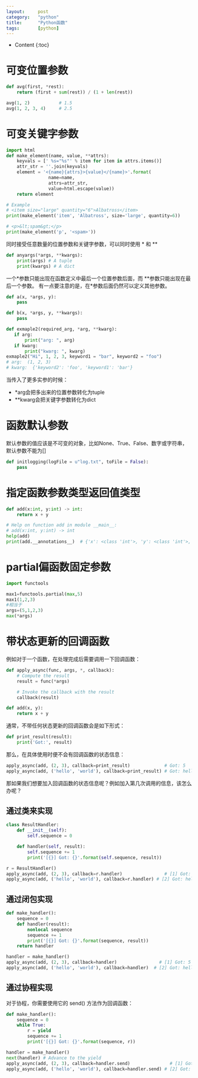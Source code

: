 ```yaml
---
layout:		post
category:	"python"
title:		"Python函数"
tags:		[python]
---
```

- Content
{:toc}


# 可变位置参数
```python
def avg(first, *rest):
    return (first + sum(rest)) / (1 + len(rest))

avg(1, 2)           # 1.5
avg(1, 2, 3, 4)     # 2.5
```

# 可变关键字参数
```python
import html
def make_element(name, value, **attrs):
    keyvals = [' %s="%s"' % item for item in attrs.items()]
    attr_str = ''.join(keyvals)
    element = '<{name}{attrs}>{value}</{name}>'.format(
                name=name,
                attrs=attr_str,
                value=html.escape(value))
    return element

# Example
# <item size="large" quantity="6">Albatross</item>
print(make_element('item', 'Albatross', size='large', quantity=6))

# <p>&lt;spam&gt;</p>
print(make_element('p', '<spam>'))
```

同时接受任意数量的位置参数和关键字参数，可以同时使用 \* 和 \*\*
```python
def anyargs(*args, **kwargs):
    print(args) # A tuple
    print(kwargs) # A dict
```
一个\*参数只能出现在函数定义中最后一个位置参数后面，而 \*\*参数只能出现在最后一个参数。 有一点要注意的是，在*参数后面仍然可以定义其他参数。
```python
def a(x, *args, y):
    pass

def b(x, *args, y, **kwargs):
    pass
```
```python
def exmaple2(required_arg, *arg, **kwarg):
   if arg:
       print("arg: ", arg)
   if kwarg:
       print("kwarg: ", kwarg)
exmaple2("Hi", 1, 2, 3, keyword1 = "bar", keyword2 = "foo")
# arg:  (1, 2, 3)
# kwarg:  {'keyword2': 'foo', 'keyword1': 'bar'}
```

当传入了更多实参的时候：
- \*arg会把多出来的位置参数转化为tuple
- \*\*kwarg会把关键字参数转化为dict


# 函数默认参数
默认参数的值应该是不可变的对象，比如None、True、False、数字或字符串，默认参数不能为[]
```python
def initlogging(logFile = u"log.txt", toFile = False):
    pass
```

# 指定函数参数类型返回值类型
```python
def add(x:int, y:int) -> int:
    return x + y

# Help on function add in module __main__:
# add(x:int, y:int) -> int
help(add)
print(add.__annotations__)  # {'x': <class 'int'>, 'y': <class 'int'>, 'return': <class 'int'>}
```

# partial偏函数固定参数
```python
import functools

max1=functools.partial(max,5)
max1(1,2,3)
#相当于
args=(5,1,2,3)
max(*args)
```

# 带状态更新的回调函数
例如对于一个函数，在处理完成后需要调用一下回调函数：
```python
def apply_async(func, args, *, callback):
    # Compute the result
    result = func(*args)

    # Invoke the callback with the result
    callback(result)

def add(x, y):
    return x + y
```

通常，不带任何状态更新的回调函数会是如下形式：
```python
def print_result(result):
    print('Got:', result)
```

那么，在具体使用时便不会有回调函数的状态信息：
```python
apply_async(add, (2, 3), callback=print_result)             # Got: 5
apply_async(add, ('hello', 'world'), callback=print_result) # Got: helloworld
```

那如果我们想要加入回调函数的状态信息呢？例如加入第几次调用的信息，该怎么办呢？
## 通过类来实现
```python
class ResultHandler:
    def __init__(self):
        self.sequence = 0

    def handler(self, result):
        self.sequence += 1
        print('[{}] Got: {}'.format(self.sequence, result))

r = ResultHandler()
apply_async(add, (2, 3), callback=r.handler)                # [1] Got: 5
apply_async(add, ('hello', 'world'), callback=r.handler) # [2] Got: helloworld
```

## 通过闭包实现
```python
def make_handler():
    sequence = 0
    def handler(result):
        nonlocal sequence
        sequence += 1
        print('[{}] Got: {}'.format(sequence, result))
    return handler

handler = make_handler()
apply_async(add, (2, 3), callback=handler)                # [1] Got: 5
apply_async(add, ('hello', 'world'), callback=handler)  # [2] Got: helloworld
```

## 通过协程实现
对于协程，你需要使用它的 send() 方法作为回调函数：
```python
def make_handler():
    sequence = 0
    while True:
        r = yield
        sequence += 1
        print('[{}] Got: {}'.format(sequence, r))

handler = make_handler()
next(handler) # Advance to the yield
apply_async(add, (2, 3), callback=handler.send)               # [1] Got: 5
apply_async(add, ('hello', 'world'), callback=handler.send) # [2] Got: helloworld
```